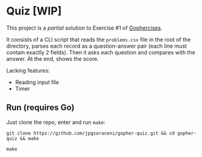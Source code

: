 # Quiz [WIP]

This project is a *partial* solution to Exercise #1 of [Gophercises](https://gophercises.com/).

It consists of a CLI script that reads the `problems.csv` file in the root
of the directory, parses each record as a question-answer pair (each line
must contain exactly 2 fields). Then it asks each question and compares
with the answer. At the end, shows the score.

Lacking features:
* Reading input file
* Timer

## Run (requires Go)

Just clone the repo, enter and run `make`:

```shell
git clone https://github.com/jpgsaraceni/gopher-quiz.git && cd gopher-quiz && make
```

```shell
make
```